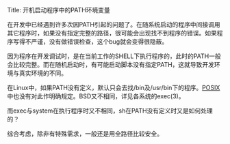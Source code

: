 Title: 开机启动程序中的PATH环境变量

在开发中已经遇到许多次因PATH引起的问题了。在随系统启动的程序中间接调用其它程序时，如果没有指定完整的路径，很可能会出现找不到程序的错误。如果程序写得不严谨，没有做错误检查，这个bug就会变得很隐蔽。

因为程序在开发调试时，是在当前工作的SHELL下执行程序的，此时的PATH一般会比较完整。而在随机启动时，有可能启动脚本没有指定PATH，这就导致开发环境与真实环境的不同。

在Linux中，如果PATH没有定义，默认只会去找/bin及/usr/bin下的程序。[POSIX][1]中也没有对此作明确规定。BSD又不相同，详见各系统的exec(3)。

而exec与system在执行程序时又不相同，sh在PATH没有定义时又是如何处理的？

综合考虑，除非有特殊需求，一般还是用全路径比较安全。 

[1]: http://www.opengroup.org/onlinepubs/009695399/basedefs/xbd_chap08.html
